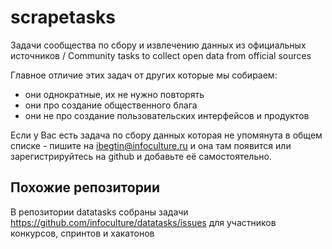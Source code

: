 # scrapetasks
Задачи сообщества по сбору и извлечению данных из официальных источников / Community tasks to collect open data from official sources

Главное отличие этих задач от других которые мы собираем:
* они однократные, их не нужно повторять
* они про создание общественного блага
* они не про создание пользовательских интерфейсов и продуктов

Если у Вас есть задача по сбору данных которая не упомянута в общем списке - пишите на ibegtin@infoculture.ru и она там появится 
или зарегистрируйтесь на github и добавьте её самостоятельно.

## Похожие репозитории
В репозитории datatasks собраны задачи https://github.com/infoculture/datatasks/issues для участников конкурсов, спринтов и хакатонов
